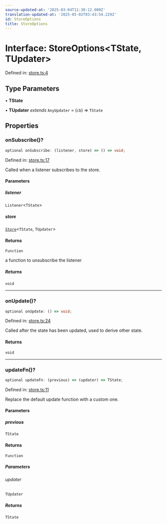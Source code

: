 ```yaml
---
source-updated-at: '2025-03-04T11:38:12.000Z'
translation-updated-at: '2025-05-02T03:43:54.229Z'
id: StoreOptions
title: StoreOptions
---
```


<!-- DO NOT EDIT: this page is autogenerated from the type comments -->

# Interface: StoreOptions\<TState, TUpdater\>

Defined in: [store.ts:4](https://github.com/TanStack/store/blob/main/packages/store/src/store.ts#L4)

## Type Parameters

• **TState**

• **TUpdater** *extends* `AnyUpdater` = (`cb`) => `TState`

## Properties

### onSubscribe()?

```ts
optional onSubscribe: (listener, store) => () => void;
```

Defined in: [store.ts:17](https://github.com/TanStack/store/blob/main/packages/store/src/store.ts#L17)

Called when a listener subscribes to the store.

#### Parameters

##### listener

`Listener`\<`TState`\>

##### store

[`Store`](../classes/store.md)\<`TState`, `TUpdater`\>

#### Returns

`Function`

a function to unsubscribe the listener

##### Returns

`void`

***

### onUpdate()?

```ts
optional onUpdate: () => void;
```

Defined in: [store.ts:24](https://github.com/TanStack/store/blob/main/packages/store/src/store.ts#L24)

Called after the state has been updated, used to derive other state.

#### Returns

`void`

***

### updateFn()?

```ts
optional updateFn: (previous) => (updater) => TState;
```

Defined in: [store.ts:11](https://github.com/TanStack/store/blob/main/packages/store/src/store.ts#L11)

Replace the default update function with a custom one.

#### Parameters

##### previous

`TState`

#### Returns

`Function`

##### Parameters

###### updater

`TUpdater`

##### Returns

`TState`
